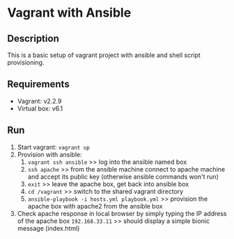 # Vagrant with Ansible


## Description

This is a basic setup of vagrant project with ansible and shell script provisioning.


## Requirements

* Vagrant: v2.2.9
* Virtual box: v6.1


## Run

1. Start vagrant: `vagrant up`
2. Provision with ansible:
   1. `vagrant ssh ansible` >> log into the ansible named box
   2. `ssh apache` >> from the ansible machine connect to apache machine and accept its public key (otherwise ansible commands won't run)
   3. `exit` >> leave the apache box, get back into ansible box
   4. `cd /vagrant` >> switch to the shared vagrant directory
   5. `ansible-playbook -i hosts.yml playbook.yml` >> provision the apache box with apache2 from the ansible box
3. Check apache response in local browser by simply typing the IP address of the apache box `192.168.33.11` >> should display a simple bionic message (index.html)